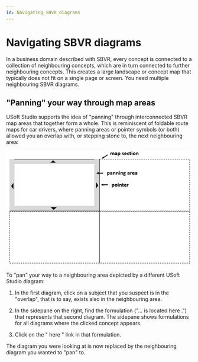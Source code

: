 ```yaml
---
id: Navigating_SBVR_diagrams
---
```


# Navigating SBVR diagrams

In a business domain described with SBVR, every concept is connected to a collection of neighbouring concepts, which are in turn connected to further neighbouring concepts. This creates a large landscape or concept map that typically does not fit on a single page or screen. You need multiple neighbouring SBVR diagrams.

## "Panning" your way through map areas

USoft Studio supports the idea of "panning" through interconnected SBVR map areas that together form a whole. This is reminiscent of foldable route maps for car drivers, where panning areas or pointer symbols (or both) allowed you an overlap with, or stepping stone to, the next neighbouring area:

![](./assets/8793231f-5cd0-4a55-8694-0a8748d1b0c9.png)

To "pan" your way to a neighbouring area depicted by a different USoft Studio diagram:

1. In the first diagram, click on a subject that you suspect is in the "overlap", that is to say, exists also in the neighbouring area.

2. In the sidepane on the right, find the formulation ("... is located here .") that represents that second diagram. The sidepane shows formulations for all diagrams where the clicked concept appears.

3. Click on the " here " link in that formulation.

The diagram you were looking at is now replaced by the neighbouring diagram you wanted to "pan" to.